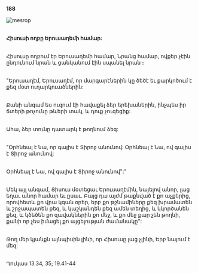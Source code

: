**188**

![mesrop](https://volamar.ru/audio_video/foto/01/detbible/B392.BMP)

\
**Հիսուսի ողբը Երուսաղեմի համար:**

\
Հիսուսը ողբում էր Երուսաղեմի համար, Նրանց համար, ովքեր չէին ընդունում նրան և ցանկանում էին սպանել նրան ։

\
"Երուսաղէմ, Երուսաղէմ, որ մարգարէներին կը ծեծէ եւ քարկոծում է քեզ մօտ ուղարկուածներին:

\
Քանի անգամ ես ուզում էի հավաքել ձեր երեխաներին, ինչպես իր ճտերի թռչունը թևերի տակ, և դուք չուզեցիք:

\
Ահա, ձեր տունը դատարկ է թողնում ձեզ:

\
"Օրհնեալ է նա, որ գալիս է Տիրոջ անունով: Օրհնեալ է Նա, ով գալիս է Տիրոջ անունով:

\
Օրհնեալ է Նա, ով գալիս է Տիրոջ անունով":"

\
Մեկ այլ անգամ, Յիսուս մօտեցաւ Երուսաղէմին, նայելով անոր, լաց եղաւ անոր համար եւ ըսաւ. Բայց դա այժմ թաքնված է քո աչքերից, որովհետև քո վրա կգան օրեր, երբ քո թշնամիները քեզ խրամատեն և շրջապատեն քեզ, և կաշկանդեն քեզ ամեն տեղից, և կկործանեն քեզ, և կծեծեն քո զավակներին քո մեջ, և քո մեջ քար չեն թողնի, քանի որ չես իմացել քո այցելության ժամանակը":

\
Թող մեր կյանքն այնպիսին լինի, որ Հիսուսը լաց չլինի, Երբ նայում է մեզ:

\
Ղուկաս 13.34, 35; 19.41-44

